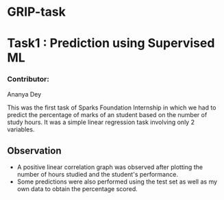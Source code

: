 # GRIP-task
# Task1 : Prediction using Supervised ML
 ### Contributor:
 Ananya Dey

This was the first task of Sparks Foundation Internship in which we had to predict the percentage of marks of an student based on the number of study hours. It was a simple linear regression task involving only 2 variables.

 ## Observation
 * A positive linear correlation graph was observed after plotting the number of hours studied and the student's performance.
 * Some predictions were also performed using the test set as well as my own data to obtain the percentage scored.
 

 

